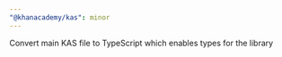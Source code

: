 ```yaml
---
"@khanacademy/kas": minor
---
```


Convert main KAS file to TypeScript which enables types for the library
